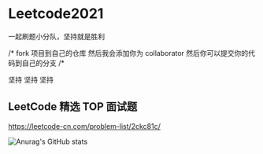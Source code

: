 # Leetcode2021
一起刷题小分队，坚持就是胜利

/*
fork 项目到自己的仓库 然后我会添加你为 collaborator
然后你可以提交你的代码到自己的分支
/*

坚持
坚持
坚持

## LeetCode 精选 TOP 面试题
https://leetcode-cn.com/problem-list/2ckc81c/

![Anurag's GitHub stats](https://github-readme-stats.vercel.app/api?username=wzlove&show_icons=true&theme=radical)


